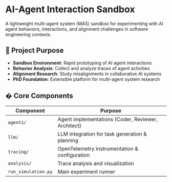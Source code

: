 # AI-Agent Interaction Sandbox

A lightweight multi-agent system (MAS) sandbox for experimenting with AI agent behaviors, interactions, and alignment challenges in software engineering contexts.

## 🧪 Project Purpose
- **Sandbox Environment**: Rapid prototyping of AI agent interactions
- **Behavior Analysis**: Collect and analyze traces of agent activities
- **Alignment Research**: Study misalignments in collaborative AI systems
- **PhD Foundation**: Extensible platform for multi-agent system research

## � Core Components
| Component | Purpose |
|-----------|---------|
| `agents/` | Agent implementations (Coder, Reviewer, Architect) |
| `llm/` | LLM integration for task generation & planning |
| `tracing/` | OpenTelemetry instrumentation & configuration |
| `analysis/` | Trace analysis and visualization |
| `run_simulation.py` | Main experiment runner |
